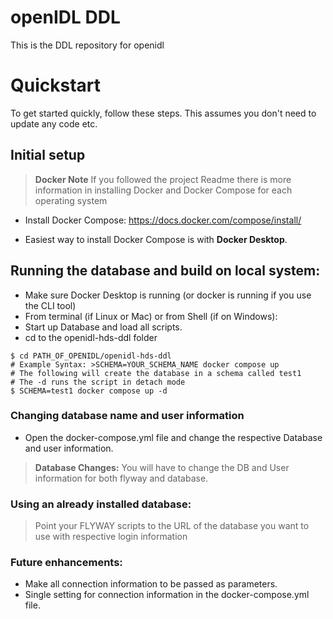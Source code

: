 # openIDL DDL

This is the DDL repository for openidl

# Quickstart

To get started quickly, follow these steps. This assumes you don't need to update any code etc.

## Initial setup
> **Docker Note**
> If you followed the project Readme there is more information in installing Docker and Docker Compose for each operating system

* Install Docker Compose: https://docs.docker.com/compose/install/
-   Easiest way to install Docker Compose is with **Docker Desktop**.

## Running the database and build on local system:
* Make sure Docker Desktop is running (or docker is running if you use the CLI tool)
* From terminal (if Linux or Mac) or from Shell (if on Windows):
* Start up Database and load all scripts.
* cd to the openidl-hds-ddl folder
```
$ cd PATH_OF_OPENIDL/openidl-hds-ddl
# Example Syntax: >SCHEMA=YOUR_SCHEMA_NAME docker compose up
# The following will create the database in a schema called test1
# The -d runs the script in detach mode
$ SCHEMA=test1 docker compose up -d
```

### Changing database name and user information
* Open the docker-compose.yml file and change the respective Database and user information.
> **Database Changes:**
> You will have to change the DB and User information for both flyway and database.

### Using an already installed database:
> Point your FLYWAY scripts to the URL of the database you want to use with respective login information

### Future enhancements:
* Make all connection information to be passed as parameters.
* Single setting for connection information in the docker-compose.yml file.